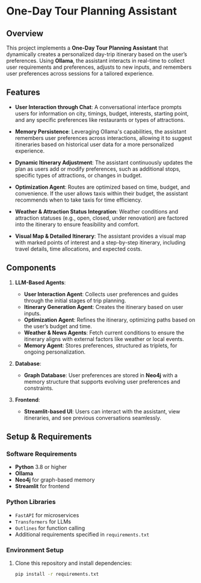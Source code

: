 # One-Day Tour Planning Assistant

## Overview
This project implements a **One-Day Tour Planning Assistant** that dynamically creates a personalized day-trip itinerary based on the user’s preferences. Using **Ollama**, the assistant interacts in real-time to collect user requirements and preferences, adjusts to new inputs, and remembers user preferences across sessions for a tailored experience. 

## Features
- **User Interaction through Chat**: A conversational interface prompts users for information on city, timings, budget, interests, starting point, and any specific preferences like restaurants or types of attractions.
   
- **Memory Persistence**: Leveraging Ollama's capabilities, the assistant remembers user preferences across interactions, allowing it to suggest itineraries based on historical user data for a more personalized experience.

- **Dynamic Itinerary Adjustment**: The assistant continuously updates the plan as users add or modify preferences, such as additional stops, specific types of attractions, or changes in budget.

- **Optimization Agent**: Routes are optimized based on time, budget, and convenience. If the user allows taxis within their budget, the assistant recommends when to take taxis for time efficiency.

- **Weather & Attraction Status Integration**: Weather conditions and attraction statuses (e.g., open, closed, under renovation) are factored into the itinerary to ensure feasibility and comfort.

- **Visual Map & Detailed Itinerary**: The assistant provides a visual map with marked points of interest and a step-by-step itinerary, including travel details, time allocations, and expected costs.

## Components

1. **LLM-Based Agents**:
   - **User Interaction Agent**: Collects user preferences and guides through the initial stages of trip planning.
   - **Itinerary Generation Agent**: Creates the itinerary based on user inputs.
   - **Optimization Agent**: Refines the itinerary, optimizing paths based on the user’s budget and time.
   - **Weather & News Agents**: Fetch current conditions to ensure the itinerary aligns with external factors like weather or local events.
   - **Memory Agent**: Stores preferences, structured as triplets, for ongoing personalization.

2. **Database**:
   - **Graph Database**: User preferences are stored in **Neo4j** with a memory structure that supports evolving user preferences and constraints. 

3. **Frontend**:
   - **Streamlit-based UI**: Users can interact with the assistant, view itineraries, and see previous conversations seamlessly. 

## Setup & Requirements

### Software Requirements
- **Python** 3.8 or higher
- **Ollama**
- **Neo4j** for graph-based memory
- **Streamlit** for frontend

### Python Libraries
- `FastAPI` for microservices
- `Transformers` for LLMs
- `Outlines` for function calling
- Additional requirements specified in `requirements.txt`

### Environment Setup
1. Clone this repository and install dependencies:  
   ```bash
   pip install -r requirements.txt
